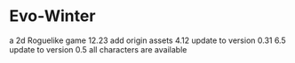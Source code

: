 # Evo-Winter
a 2d Roguelike game
12.23 add origin assets
4.12 update to version 0.31
6.5 update to version 0.5 all characters are available